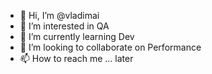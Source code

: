 - 👋 Hi, I’m @vladimai
- 👀 I’m interested in QA
- 🌱 I’m currently learning Dev
- 💞️ I’m looking to collaborate on Performance
- 📫 How to reach me ... later

<!---
vladimai/vladimai is a ✨ special ✨ repository because its `README.md` (this file) appears on your GitHub profile.
You can click the Preview link to take a look at your changes.
--->
